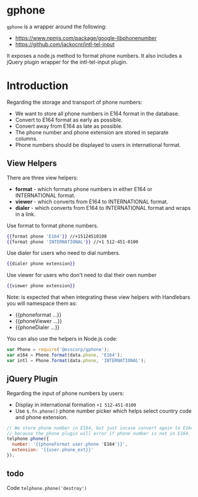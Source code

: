 # gphone

`gphone` is a wrapper around the following:
* https://www.npmjs.com/package/google-libphonenumber
* https://github.com/jackocnr/intl-tel-input

It exposes a node.js method to format phone numbers. It also includes a jQuery plugin wrapper for the intl-tel-input plugin.

# Introduction

Regarding the storage and transport of phone numbers:
* We want to store all phone numbers in E164 format in the database.
* Convert to E164 format as early as possible.
* Convert away from E164 as late as possible.
* The phone number and phone extension are stored in separate columns.
* Phone numbers should be displayed to users in international format.

## View Helpers

There are three view helpers:
* **format** - which formats phone numbers in either E164 or INTERNATIONAL format.
* **viewer** - which converts from E164 to INTERNATIONAL format.
* **dialer** - which converts from E164 to INTERNATIONAL format and wraps in a link.

Use format to format phone numbers.
```handlebars
{{format phone 'E164'}} //+15124510100
{{format phone 'INTERNATIONAL'}} //+1 512-451-0100
```
Use dialer for users who need to dial numbers.
```handlebars
{{dialer phone extension}}
```
Use viewer for users who don't need to dial their own number
```handlebars
{{viewer phone extension}}
```

Note: is expected that when integrating these view helpers with Handlebars you will namespace them as:
* {{phoneformat ...}}
* {{phoneViewer ...}}
* {{phoneDialer ...}}

You can also use the helpers in Node.js code:
```js
var Phone = require('@esscorp/gphone');
var e164 = Phone.format(data.phone, 'E164');
var intl = Phone.format(data.phone, 'INTERNATIONAL');
```

## jQuery Plugin

Regarding the input of phone numbers by users:
* Display in international formation `+1 512-451-0100`
* Use `$.fn.phone()` phone number picker which helps select country code and phone extension.

```javascript
// We store phone number in E164, but just incase convert again to E164
// because the phone plugin will error if phone number is not in E164.
telphone.phone({
  number: '{{phoneFormat user.phone 'E164'}}',
  extension: '{{user.phone_ext}}'
});
```

## todo
Code `telphone.phone('destroy')`
